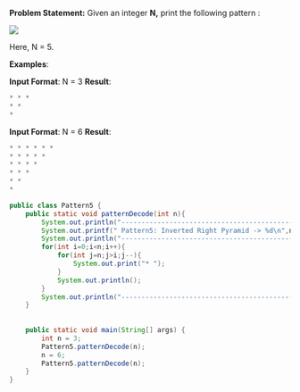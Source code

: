 **Problem Statement:** Given an integer **N,** print the following pattern : 

![](https://static.takeuforward.org/wp/uploads/2023/02/image-9.png)

Here, N = 5.

**Examples**:

**Input Format**: N = 3
**Result**:
```java
* * *
* * 
*
```

**Input Format**: N = 6
**Result**:
```java
* * * * * *
* * * * * 
* * * * 
* * * 
* * 
*
```

```java
public class Pattern5 {  
    public static void patternDecode(int n){  
        System.out.println("---------------------------------------------------");  
        System.out.printf(" Pattern5: Inverted Right Pyramid -> %d\n",n);  
        System.out.println("--------------------------------------------------");  
        for(int i=0;i<n;i++){  
            for(int j=n;j>i;j--){  
                System.out.print("* ");  
            }  
            System.out.println();  
        }  
        System.out.println("-------------------------------------------------\n");  
    }  
  
  
    public static void main(String[] args) {  
        int n = 3;  
        Pattern5.patternDecode(n);  
        n = 6;  
        Pattern5.patternDecode(n);  
    }  
}
```